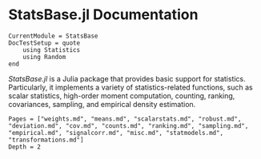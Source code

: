 # StatsBase.jl Documentation

```@meta
CurrentModule = StatsBase
DocTestSetup = quote
    using Statistics
    using Random
end
```

*StatsBase.jl* is a Julia package that provides basic support for statistics. Particularly, it implements a variety of statistics-related functions, such as scalar statistics, high-order moment computation, counting, ranking, covariances, sampling, and empirical density estimation.


```@contents
Pages = ["weights.md", "means.md", "scalarstats.md", "robust.md", "deviation.md", "cov.md", "counts.md", "ranking.md", "sampling.md", "empirical.md", "signalcorr.md", "misc.md", "statmodels.md", "transformations.md"]
Depth = 2
```


